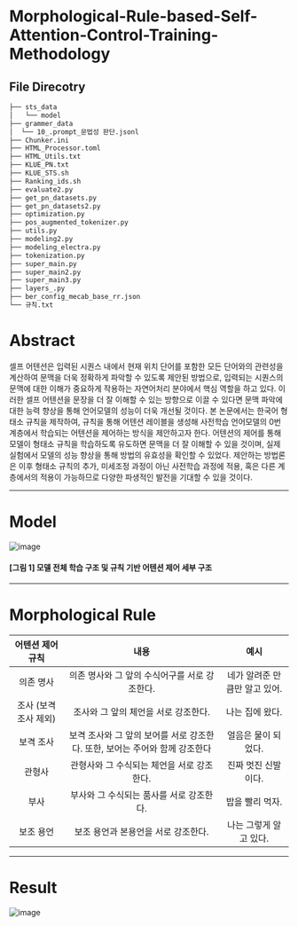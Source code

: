 # Morphological-Rule-based-Self-Attention-Control-Training-Methodology


## File Direcotry
```bash
├── sts_data
│   └── model
├── grammer_data
│  └── 10_.prompt_문법성 판단.jsonl
├── Chunker.ini
├── HTML_Processor.toml
├── HTML_Utils.txt
├── KLUE_PN.txt
├── KLUE_STS.sh
├── Ranking_ids.sh
├── evaluate2.py
├── get_pn_datasets.py
├── get_pn_datasets2.py
├── optimization.py
├── pos_augmented_tokenizer.py
├── utils.py
├── modeling2.py
├── modeling_electra.py
├── tokenization.py
├── super_main.py
├── super_main2.py
├── super_main3.py
├── layers_.py
├── ber_config_mecab_base_rr.json
└── 규칙.txt
``` 

# Abstract


셀프 어텐션은 입력된 시퀀스 내에서 현재 위치 단어를 포함한 모든 단어와의 관련성을 계산하여 문맥을 더욱 정확하게 파악할 수 있도록 제안된 방법으로, 입력되는 시퀀스의 문맥에 대한 이해가 중요하게 작용하는 자연어처리 분야에서 핵심 역할을 하고 있다. 이러한 셀프 어텐션을 문장을 더 잘 이해할 수 있는 방향으로 이끌 수 있다면 문맥 파악에 대한 능력 향상을 통해 언어모델의 성능이 더욱 개선될 것이다.
본 논문에서는 한국어 형태소 규칙을 제작하여, 규칙을 통해 어텐션 레이블을 생성해 사전학습 언어모델의 0번 계층에서 학습되는 어텐션을 제어하는 방식을 제안하고자 한다. 어텐션의 제어를 통해 모델이 형태소 규칙을 학습하도록 유도하면 문맥을 더 잘 이해할 수 있을 것이며, 실제 실험에서 모델의 성능 향상을 통해 방법의 유효성을 확인할 수 있었다. 제안하는 방법론은 이후 형태소 규칙의 추가, 미세조정 과정이 아닌 사전학습 과정에 적용, 혹은 다른 계층에서의 적용이 가능하므로 다양한 파생적인 발전을 기대할 수 있을 것이다.

---
# Model

![image](https://github.com/HyeLynnKIM/Morphological-Rule-based-Self-Attention-Control-Training-Methodology/assets/64192139/ce6a6cb6-1536-4b7d-8c85-6a2a00fe36cb)

#### [그림 1] 모델 전체 학습 구조 및 규칙 기반 어텐션 제어 세부 구조
---

# Morphological Rule
|어텐션 제어 규칙|내용|예시|
|:---:|:---:|:---:|
|의존 명사|의존 명사와 그 앞의 수식어구를 서로 강조한다.|네가 알려준 만큼만 알고 있어.|
|조사 (보격 조사 제외)|조사와 그 앞의 체언을 서로 강조한다.|나는 집에 왔다.|
|보격 조사|보격 조사와 그 앞의 보어를 서로 강조한다. 또한, 보어는 주어와 함께 강조한다|얼음은 물이 되었다.|
|관형사|관형사와 그 수식되는 체언을 서로 강조한다.|진짜 멋진 신발이다.|
|부사|부사와 그 수식되는 품사를 서로 강조한다.|밥을 빨리 먹자.|
|보조 용언| 보조 용언과 본용언을 서로 강조한다.|나는 그렇게 알고 있다.|

---
# Result
![image](https://github.com/HyeLynnKIM/Morphological-Rule-based-Self-Attention-Control-Training-Methodology/assets/64192139/a582cffa-6241-41c8-a8c8-6c60cdff41ce)

